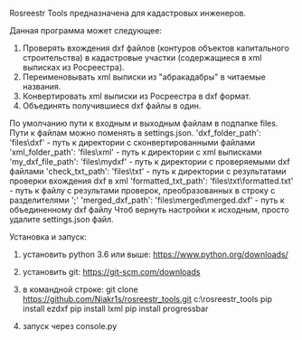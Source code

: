 Rosreestr Tools предназначена для кадастровых инженеров.

 Данная программа может следующее:
1) Проверять вхождения dxf файлов (контуров объектов капитального строительства) в кадастровые участки (содержащиеся в xml выписках из Росреестра).
2) Переименовывать xml выписки из "абракадабры" в читаемые названия.
3) Конвертировать xml выписки из Росреестра в dxf формат.
4) Объединять получившиеся dxf файлы в один.

По умолчанию пути к входным и выходным файлам в подпапке files. Пути к файлам можно поменять в settings.json.
'dxf_folder_path': 'files\\dxf' - путь к директории с сконвертированными файлами
'xml_folder_path': 'files\\xml' - путь к директории с xml выписками
'my_dxf_file_path': 'files\\mydxf' -  путь к директории с проверяемыми dxf файлами
'check_txt_path': 'files\\txt' - путь к директории с результатами проверки вхождения dxf в xml
'formatted_txt_path': 'files\\txt\\formatted.txt' - путь к файлу с результами проверок, преобразованных в строку с разделителями ';'
'merged_dxf_path': 'files\\merged\\merged.dxf' - путь к объединенному dxf файлу
Чтоб вернуть настройки к исходным, просто удалите settings.json файл.


Установка и запуск:

1) установить python 3.6 или выше: https://www.python.org/downloads/
2) установить git: https://git-scm.com/downloads

3) в командной строке:
git clone https://github.com/Niakr1s/rosreestr_tools.git c:\rosreestr_tools
pip install ezdxf
pip install lxml
pip install progressbar

4) запуск через console.py